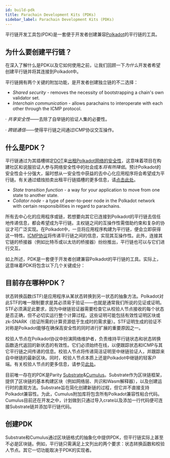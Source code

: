 ```yaml
---
id: build-pdk
title: Parachain Development Kits (PDKs)
sidebar_label: Parachain Development Kits (PDKs)
---
```


平行链开发工具包(PDK)是一套便于开发者创建兼容[Polkadot](learn-parachains)的平行链的工具。

## 为什么要创建平行链？

在深入了解什么是PDK以及它如何使用之前，让我们回顾一下*为什么*开发者希望创建平行链并将其连接到Polkadot中。

平行链拥有两个关键的附加功能，是开发者创建独立链的不二选择：

- *Shared security* - removes the necessity of bootstrapping a chain's own validator set.
- *Interchain communication* - allows parachains to interoperate with each other through the ICMP protocol.

· *共享安全性*——去除了自举链的验证人集的必要性。

· *跨链通信*——使得平行链之间通过ICMP协议交互操作。

## 什么是PDK？

平行链通过为其插槽绑定[DOT](learn-DOT)来[出租Polkadot网络的安全性](learn-security)，这意味着项目在构建社区和说服验证人参与网络安全性中的社会成本*将有所降低*。预计Polkadot的安全性会十分强大，届时想从一安全性中获益的去中心化应用程序将会希望成为平行链。有关通过蜡烛拍卖出租平行链插槽的更多信息，请[点击此处](learn-auction)。

- *State transition function* - a way for your application to move from one state to another state.
- *Collator node* - a type of peer-to-peer node in the Polkadot network with certain responsibilities in regard to parachains.

所有去中心化的应用程序或链，若想要向其它已连接到Polkadot的平行链去信任地传递信息，都会希望成为平行链。主权链之间的互操作性需借助约束和复杂的协议才可广泛实现。在Polkadot中，一旦将应用程序构建为平行链，便会立即获得这一特性。[ICMP协议](learn-interchain)将传递平行链之间的信息，实现其互操作性。此外，连接其它链的桥接器（例如比特币或以太坊的桥接器）纷纷推出，平行链也可以与它们进行交互。

如上所述，PDK是一套便于开发者创建兼容Polkadot的平行链的工具。实际上，这意味着PDK将包含以下几个关键成分：

## 目前存在哪种PDK？

状态转换函数(STF)是应用程序从某状态转换到另一状态的抽象方法。Polkadot对此STF的唯一限制要求是其必须易于验证——也就是通常我们所说的见证或证明。STF必须满足此要求，因为中继链验证器需要检查它从校验人节点接收的每个状态是否正确，但不必切实运行整个计算过程。这些证明可能包括有效性证明区块或zk-SNARK（验证所需的计算资源低于生成时的需求量）。STF证明生成的验证不对称是Polkadot能够在确保高安全性的同时进行扩展的重要原因之一。

校验人节点在Polkadot协议中扮演网络维护者，负责维持平行链状态和状态转换函数迭代返回的新状态的有效性。它们必须始终在线，以便跟踪状态和ICMP与其它平行链之间传递的信息。校验人节点将传递简洁证明至中继链验证人，并跟踪来自中继链的最新区块。同时，校验人节点本质上还是Polkadot中继链的轻客户端。有关校验人节点的更多信息，请参见[此处](maintain-collator)。

目前唯一存在的PDK是Parity [Substrate](https://github.com/paritytech/substrate)&[Cumulus](https://github.com/paritytech/cumulus)。Substrate作为区块链框架，提供了区块链的基本构建区块（例如网络层、共识和Wasm解释器），以及创建运行时的直观方法。Substrate旨在简化创建新链的过程，但它并不直接支持Polkadot兼容性。为此，Cumulus附加库将包含所有Polkadot兼容性粘合代码。Cumulus目前还在开发之中，计划做到只通过导入crate以及添加一行代码便可连接Substrate链并添加平行链代码。

## 创建PDK

Substrate和Cumulus通过区块链格式的抽象化中提供PDK，但平行链实际上甚至不必是区块链。例如，平行链只需满足上文列出的两个要求：状态转换函数和校验人节点。其它一切功能取决于PDK的实现者。